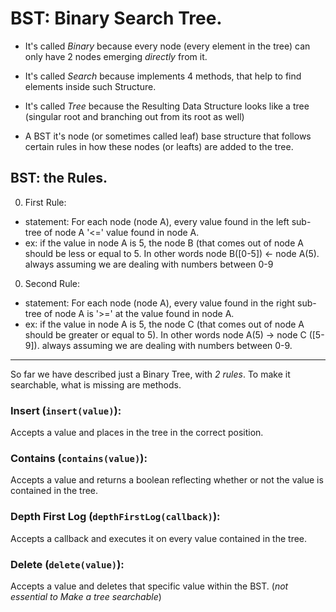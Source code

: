 # BST: Binary Search Tree.

* It's called *Binary* because every node (every element in the tree) can only have 2 nodes emerging _directly_ from
it.
* It's called *Search* because implements 4 methods, that help to find elements inside such Structure.

* It's called *Tree* because the Resulting Data Structure looks like a tree
(singular root and branching out from its root as well)


* A BST it's node (or sometimes called leaf) base structure that follows certain rules in how these nodes (or leafts)  are
added to the tree.

## BST: the Rules.

0. First Rule:
 + statement: For each node (node A), every value found in the left sub-tree of node A '<=' value found in node A.
 + ex: if the value in node A is 5, the node B (that comes out of node A should be less or equal to 5. In other words node B([0-5]) <- node A(5). always assuming we are dealing with numbers between 0-9

0. Second Rule:
 + statement: For each node (node A), every value found in the right sub-tree of node A is '>=' at the value found in node A.
 + ex: if the value in node A is 5, the node C (that comes out of node A should be greater or equal to 5). In other words node A(5) -> node C ([5-9]). always assuming we are dealing with numbers between 0-9.
--------------------------------------

So far we have described just a Binary Tree, with _2 rules_.
To make it searchable, what is missing are methods.

### Insert (`insert(value)`):

Accepts a value and places in the tree in the correct position.

### Contains (`contains(value)`):

Accepts a value and returns a boolean reflecting whether or not the value is contained in the tree.

### Depth First Log (`depthFirstLog(callback)`):

Accepts a callback and executes it on every value contained in the tree.

### Delete (`delete(value)`):

Accepts a value and deletes that specific value within the BST. (_not essential to Make a tree searchable_)  
